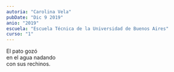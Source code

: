 ```yaml
---
autoria: "Carolina Vela"
pubDate: "Dic 9 2019"
anio: "2019"
escuela: "Escuela Técnica de la Universidad de Buenos Aires"
curso: "1"
---
```

El pato gozó\
en el agua nadando\
con sus rechinos.